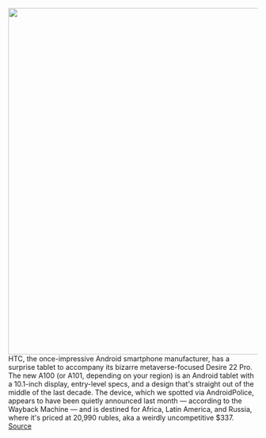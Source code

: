 <img src='https://cdn.vox-cdn.com/thumbor/3AwH9q13kHVogFDRpQqO6zvctt8=/0x0:2303x1535/1200x800/filters:focal(687x541:1055x909)/cdn.vox-cdn.com/uploads/chorus_image/image/71047796/htc_a100_kv01_d.0.jpg' width='700px' /><br/>
HTC, the once-impressive Android smartphone manufacturer, has a surprise tablet to accompany its bizarre metaverse-focused Desire 22 Pro. The new A100 (or A101, depending on your region) is an Android tablet with a 10.1-inch display, entry-level specs, and a design that's straight out of the middle of the last decade. The device, which we spotted via AndroidPolice, appears to have been quietly announced last month — according to the Wayback Machine — and is destined for Africa, Latin America, and Russia, where it's priced at 20,990 rubles, aka a weirdly uncompetitive $337.
<a href='https://www.theverge.com/2022/7/5/23195248/htc-android-tablet-a100-a101-russia-africa-latin-america'> Source <a/>